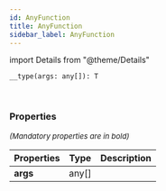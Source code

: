 ```yaml
---
id: AnyFunction
title: AnyFunction
sidebar_label: AnyFunction
---
```


import Details from "@theme/Details"


```tsx
__type(args: any[]): T
```
<br/>



### Properties

<font size="2"><i>(Mandatory properties are in bold)</i></font>

| Properties | Type | Description |
| --------- | ---- | ----------- |
| **args** | any[] |  |


